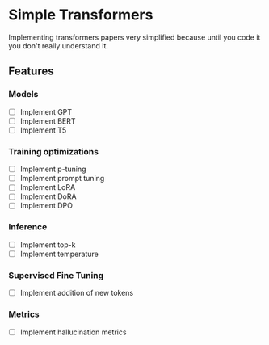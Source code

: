 # Simple Transformers
Implementing transformers papers very simplified because until you code it you don't really understand it.

## Features

### Models
- [ ] Implement GPT
- [ ] Implement BERT
- [ ] Implement T5

### Training optimizations
- [ ] Implement p-tuning
- [ ] Implement prompt tuning
- [ ] Implement LoRA
- [ ] Implement DoRA
- [ ] Implement DPO

### Inference
- [ ] Implement top-k
- [ ] Implement temperature

### Supervised Fine Tuning
- [ ] Implement addition of new tokens

### Metrics
- [ ] Implement hallucination metrics


